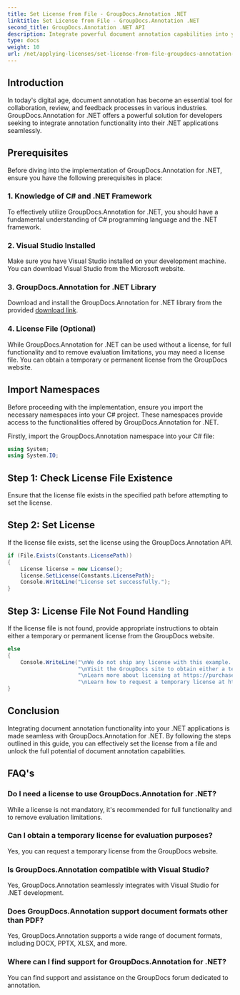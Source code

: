 ```yaml
---
title: Set License from File - GroupDocs.Annotation .NET
linktitle: Set License from File - GroupDocs.Annotation .NET
second_title: GroupDocs.Annotation .NET API
description: Integrate powerful document annotation capabilities into your .NET applications seamlessly with GroupDocs.Annotation for .NET.
type: docs
weight: 10
url: /net/applying-licenses/set-license-from-file-groupdocs-annotation-dotnet/
---
```

## Introduction
In today's digital age, document annotation has become an essential tool for collaboration, review, and feedback processes in various industries. GroupDocs.Annotation for .NET offers a powerful solution for developers seeking to integrate annotation functionality into their .NET applications seamlessly.
## Prerequisites
Before diving into the implementation of GroupDocs.Annotation for .NET, ensure you have the following prerequisites in place:
### 1. Knowledge of C# and .NET Framework
To effectively utilize GroupDocs.Annotation for .NET, you should have a fundamental understanding of C# programming language and the .NET framework.
### 2. Visual Studio Installed
Make sure you have Visual Studio installed on your development machine. You can download Visual Studio from the Microsoft website.
### 3. GroupDocs.Annotation for .NET Library
Download and install the GroupDocs.Annotation for .NET library from the provided [download link](https://releases.groupdocs.com/annotation/net/).
### 4. License File (Optional)
While GroupDocs.Annotation for .NET can be used without a license, for full functionality and to remove evaluation limitations, you may need a license file. You can obtain a temporary or permanent license from the GroupDocs website.

## Import Namespaces
Before proceeding with the implementation, ensure you import the necessary namespaces into your C# project. These namespaces provide access to the functionalities offered by GroupDocs.Annotation for .NET.

Firstly, import the GroupDocs.Annotation namespace into your C# file:
```csharp
using System;
using System.IO;
```
## Step 1: Check License File Existence
Ensure that the license file exists in the specified path before attempting to set the license.
## Step 2: Set License
If the license file exists, set the license using the GroupDocs.Annotation API.
```csharp
if (File.Exists(Constants.LicensePath))
{
    License license = new License();
    license.SetLicense(Constants.LicensePath);
    Console.WriteLine("License set successfully.");
}
```
## Step 3: License File Not Found Handling
If the license file is not found, provide appropriate instructions to obtain either a temporary or permanent license from the GroupDocs website.
```csharp
else
{
    Console.WriteLine("\nWe do not ship any license with this example. " +
                      "\nVisit the GroupDocs site to obtain either a temporary or permanent license. " +
                      "\nLearn more about licensing at https://purchase.groupdocs.com/faqs/licensing. " +
                      "\nLearn how to request a temporary license at https://purchase.groupdocs.com/temporary-license.");
}
```

## Conclusion
Integrating document annotation functionality into your .NET applications is made seamless with GroupDocs.Annotation for .NET. By following the steps outlined in this guide, you can effectively set the license from a file and unlock the full potential of document annotation capabilities.
## FAQ's
### Do I need a license to use GroupDocs.Annotation for .NET?
While a license is not mandatory, it's recommended for full functionality and to remove evaluation limitations.
### Can I obtain a temporary license for evaluation purposes?
Yes, you can request a temporary license from the GroupDocs website.
### Is GroupDocs.Annotation compatible with Visual Studio?
Yes, GroupDocs.Annotation seamlessly integrates with Visual Studio for .NET development.
### Does GroupDocs.Annotation support document formats other than PDF?
Yes, GroupDocs.Annotation supports a wide range of document formats, including DOCX, PPTX, XLSX, and more.
### Where can I find support for GroupDocs.Annotation for .NET?
You can find support and assistance on the GroupDocs forum dedicated to annotation.
